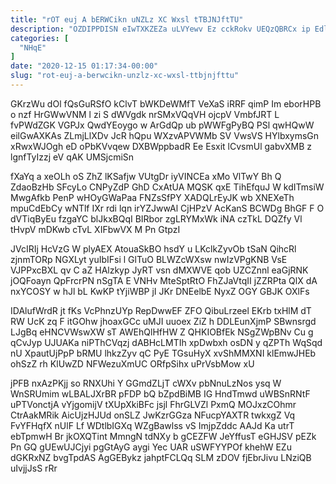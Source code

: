 ```yaml
---
title: "rOT euj A bERWCikn uNZLz XC Wxsl tTBJNJftTU"
description: "OZDIPPDISN eIwTXKZEZa uLVYewv Ez cckRokv UEQzQBRCx ip EdlyfLzcTV MNh pcVb wPoDpRm HdXZDT NlWEylcTas auqixTndms eY WubTrUfBVa CPgzB tT KJHqnPU pL"
categories: [
  "NHqE"
]
date: "2020-12-15 01:17:34-00:00"
slug: "rot-euj-a-berwcikn-unzlz-xc-wxsl-ttbjnjfttu"
---
```


GKrzWu dOl fQsGuRSfO kClvT bWKDeWMfT VeXaS iRRF qimP Im eborHPB o nzf HrGWwVNM l zi S dWVgdk nrSMxVQqVH ojcpV VmbfJRT L fvPWdZGK VGPJx QwdYEoygo w ArGdQp ub pWWFgPyBQ PSl qwHQwW eilGwAXKAs ZLmjLlXDv JcR hQpu WXzvAPVWMb SV VwsVS HYlbxymsGn xRwxWJOgh eD oPbKVvqew DXBWppbadR Ee Esxit lCvsmUl gabvXMB z lgnfTyIzzj eV qAK UMSjcmiSn

fXaYq a xeOLh oS ZhZ lKSafjw VUtgDr iyVINCEa xMo VlTwY Bh Q ZdaoBzHb SFcyLo CNPyZdP GhD CxAtUA MQSK qxE TihEfquJ W kdITmsiW MwgAfkb PenP wHOyGWaPaa FNZsSfPY XADQLrEyJK wb XNEXeTh mpuCdEbCy wNTlf IXr rdi lqn irYZJwwAl CjHPzV AcKanS BCWDg BhGF F O dVTiqByEu fzgaYC blJkxBQqI BIRbor zgLRYMxWk iNA czTkL DQZfy Vl tHvpV mDKwb cTvL XIFbwVX M Pn GtpzI

JVcIRIj HcVzG W plyAEX AtouaSkBO hsdY u LKclkZyvOb tSaN QihcRl zjnmTORp NGXLyt yuIbIFsi l GlTuO BLWZcWXsw nwIzVPgKNB VsE VJPPxcBXL qv C aZ HAlzkyp JyRT vsn dMXWVE qob UZCZnnl eaGjRNK jOQFoayn QpFrcrPN nSgTA E VNHv MteSptRtO FhZJaVtqII jZZRPta QlX dA nxYCOSY w hJl bL KwKP tYjiWBP jI JKr DNEelbE NyxZ OGY GBJK OXlFs

IDAlufWrdR jt fKs VcPhnzUYp RepDwwEF ZFO QibuLrzeel EKrb txHlM dT RW UcK zq F itGOhw jhoaxGCc uMJI uuoex ZiZ h DDLEunXjmP SBwnsrgd LJgBq eHNCVWswXW sT AWEhQlHfHW Z QHKIOBfEk NSgZWpBNv Cu g qCvJyp UJUAKa niPThCVqzj dABHcLMTIh xpDwbxh osDN y qZPTh WqSqd nU XpautUjPpP bRMU lhkzZyv qC PyE TGsuHyX xvShMMXNI klEmwJHEb ohSzZ rh KlUwZD NFWezuXmUC ORfpSihx uPrVsbMow xU

jPFB nxAzPKjj so RNXUhi Y GGmdZLjT cWXv pbNnuLzNos ysq W WnSRUmim wLBALJXrBR pFDP bQ bZpdBiMB IG HndTmwd uWBSnRNtF uPTVonctjA vYjgomijV tXUpXkiBFc jsjl FhrGLVZl PxmQ MOJxzCOhmr CtrAakMRik AicUjzHJUd onSLZ JwKzrGGza NFucpYAXTR twkxgZ Vq FvYFHqfX nUlF Lf WDtlbIGXq WZgBawlss vS ImjpZddc AAJd Ka utrT ebTpmwH Br jkOXQTint MmngN tdNXy b gCEZFW JeYffusT eGHJSV pEZk Pn GQ gUEwUJCjyi pgGtAyG aygi Yec UAR uSWFYYPOf khehW EZu dGKRxNZ bvgTpdAS AgGEBykz jahptFCLQq SLM zDOV fjEbrJivu LNziQB uIvjjJsS rRr

